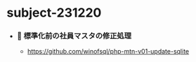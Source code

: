 # subject-231220

- ### 🔴 標準化前の社員マスタの修正処理
  - https://github.com/winofsql/php-mtn-v01-update-sqlite  
